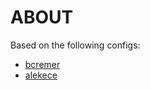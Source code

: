 # ABOUT
Based on the following configs: 
* [bcremer](https://github.com/bcremer/docker-telegraf-influx-grafana-stack)
* [alekece](https://github.com/alekece/tig-stack)
